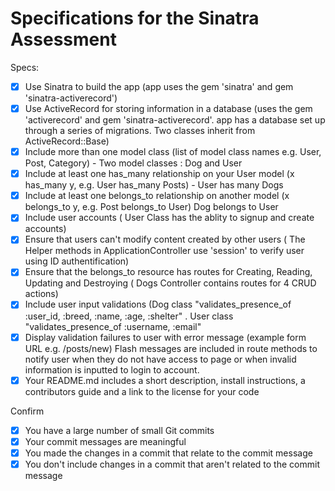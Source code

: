 # Specifications for the Sinatra Assessment

Specs:
- [x] Use Sinatra to build the app (app uses the gem 'sinatra' and gem 'sinatra-activerecord')
- [x] Use ActiveRecord for storing information in a database (uses the gem 'activerecord' and gem 'sinatra-activerecord'. app has a database set up through a series of migrations. Two classes inherit from ActiveRecord::Base)
- [x] Include more than one model class (list of model class names e.g. User, Post, Category) - Two model classes : Dog and User 
- [x] Include at least one has_many relationship on your User model (x has_many y, e.g. User has_many Posts) - User has many Dogs 
- [x] Include at least one belongs_to relationship on another model (x belongs_to y, e.g. Post belongs_to User) Dog belongs to User 
- [x] Include user accounts ( User Class has the ablity to signup and create accounts)
- [x] Ensure that users can't modify content created by other users ( The Helper methods in ApplicationController use 'session'  to verify user using ID authentification)
- [x] Ensure that the belongs_to resource has routes for Creating, Reading, Updating and Destroying ( Dogs Controller contains routes for 4 CRUD actions)
- [x] Include user input validations (Dog class "validates_presence_of :user_id, :breed, :name, :age, :shelter" . User class "validates_presence_of :username, :email" 
- [x] Display validation failures to user with error message (example form URL e.g. /posts/new) Flash messages are included in route methods to notify user when they do not have access to page or when invalid information is inputted to login to account.
- [x] Your README.md includes a short description, install instructions, a contributors guide and a link to the license for your code

Confirm
- [x] You have a large number of small Git commits
- [x] Your commit messages are meaningful
- [x] You made the changes in a commit that relate to the commit message
- [x] You don't include changes in a commit that aren't related to the commit message
